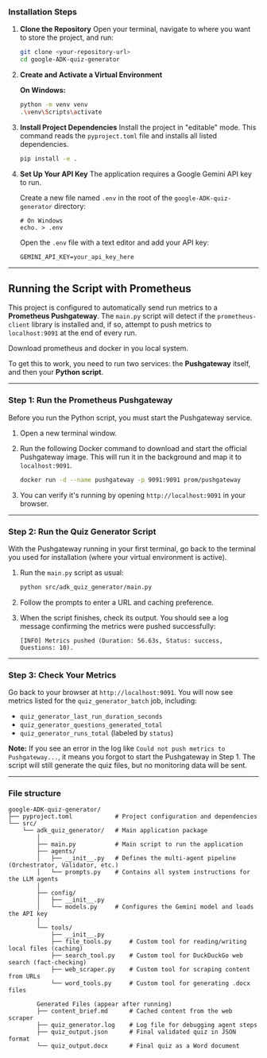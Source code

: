 ### Installation Steps

1.  **Clone the Repository**
    Open your terminal, navigate to where you want to store the project, and run:
    ```bash
    git clone <your-repository-url>
    cd google-ADK-quiz-generator
    ```

2.  **Create and Activate a Virtual Environment**

    **On Windows:**
    ```bash
    python -m venv venv
    .\venv\Scripts\activate
    ```

3.  **Install Project Dependencies**
    Install the project in "editable" mode. This command reads the `pyproject.toml` file and installs all listed dependencies.
    ```bash
    pip install -e .
    ```

4.  **Set Up Your API Key**
    The application requires a Google Gemini API key to run.
    
    Create a new file named `.env` in the root of the `google-ADK-quiz-generator` directory:

    ```
    # On Windows
    echo. > .env
    ```

    Open the `.env` file with a text editor and add your API key:
    ```
    GEMINI_API_KEY=your_api_key_here
    ```

------------------

## Running the Script with Prometheus

This project is configured to automatically send run metrics to a **Prometheus Pushgateway**. The `main.py` script will detect if the `prometheus-client` library is installed and, if so, attempt to push metrics to `localhost:9091` at the end of every run.

Download prometheus and docker in you local system.

To get this to work, you need to run two services: the **Pushgateway** itself, and then your **Python script**. 

---

### Step 1: Run the Prometheus Pushgateway

Before you run the Python script, you must start the Pushgateway service.

1.  Open a new terminal window.
2.  Run the following Docker command to download and start the official Pushgateway image. This will run it in the background and map it to `localhost:9091`.

    ```bash
    docker run -d --name pushgateway -p 9091:9091 prom/pushgateway
    ```

3.  You can verify it's running by opening `http://localhost:9091` in your browser.

---

### Step 2: Run the Quiz Generator Script

With the Pushgateway running in your first terminal, go back to the terminal you used for installation (where your virtual environment is active).

1.  Run the `main.py` script as usual:

    ```bash
    python src/adk_quiz_generator/main.py
    ```

2.  Follow the prompts to enter a URL and caching preference.

3.  When the script finishes, check its output. You should see a log message confirming the metrics were pushed successfully:

    ```
    [INFO] Metrics pushed (Duration: 56.63s, Status: success, Questions: 10).
    ```

---

### Step 3: Check Your Metrics

Go back to your browser at `http://localhost:9091`. You will now see metrics listed for the `quiz_generator_batch` job, including:

* `quiz_generator_last_run_duration_seconds`
* `quiz_generator_questions_generated_total`
* `quiz_generator_runs_total` (labeled by `status`)

**Note:** If you see an error in the log like `Could not push metrics to Pushgateway...`, it means you forgot to start the Pushgateway in Step 1. The script will still generate the quiz files, but no monitoring data will be sent.

--------------





### File structure

    google-ADK-quiz-generator/
    ├── pyproject.toml            # Project configuration and dependencies
    └── src/
        └── adk_quiz_generator/   # Main application package
            │
            ├── main.py           # Main script to run the application
            ├── agents/
            │   ├── __init__.py   # Defines the multi-agent pipeline (Orchestrator, Validator, etc.)
            │   └── prompts.py    # Contains all system instructions for the LLM agents
            │
            ├── config/
            │   ├── __init__.py
            │   └── models.py     # Configures the Gemini model and loads the API key
            │
            └── tools/
                ├── __init__.py
                ├── file_tools.py     # Custom tool for reading/writing local files (caching)
                ├── search_tool.py    # Custom tool for DuckDuckGo web search (fact-checking)
                ├── web_scraper.py    # Custom tool for scraping content from URLs
                └── word_tools.py     # Custom tool for generating .docx files
        
            Generated Files (appear after running) 
            ├── content_brief.md      # Cached content from the web scraper
            ├── quiz_generator.log    # Log file for debugging agent steps
            ├── quiz_output.json      # Final validated quiz in JSON format
            └── quiz_output.docx      # Final quiz as a Word document
